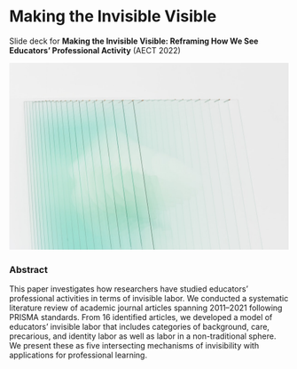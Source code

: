 # Making the Invisible Visible

Slide deck for **Making the Invisible Visible: Reframing How We See Educators’ Professional Activity** (AECT 2022)

![](img/invisible.jpg)

### Abstract

This paper investigates how researchers have studied educators’ professional activities in terms of invisible labor. We conducted a systematic literature review of academic journal articles spanning 2011–2021 following PRISMA standards. From 16 identified articles, we developed a model of educators’ invisible labor that includes categories of background, care, precarious, and identity labor as well as labor in a non-traditional sphere. We present these as five intersecting mechanisms of invisibility with applications for professional learning.

